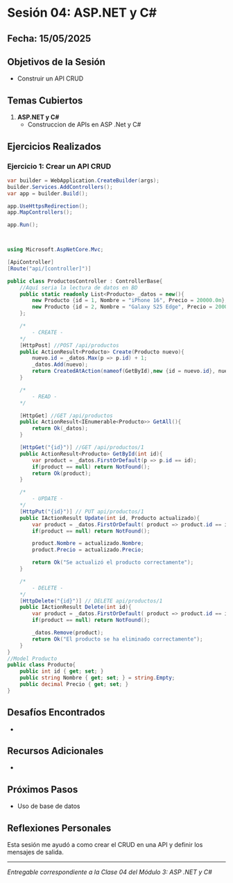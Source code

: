 # Sesión 04: ASP.NET y C#

## Fecha: 15/05/2025

## Objetivos de la Sesión

- Construir un API CRUD

## Temas Cubiertos

1. **ASP.NET y C#**
   - Construccion de APIs en ASP .Net y C#

## Ejercicios Realizados

### Ejercicio 1: Crear un API CRUD

```csharp
var builder = WebApplication.CreateBuilder(args);
builder.Services.AddControllers();
var app = builder.Build();

app.UseHttpsRedirection();
app.MapControllers();

app.Run();



using Microsoft.AspNetCore.Mvc;

[ApiController]
[Route("api/[controller]")]

public class ProductosController : ControllerBase{
    //Aquí seria la lectura de datos en BD
    public static readonly List<Producto> _datos = new(){
        new Producto {id = 1, Nombre = "iPhone 16", Precio = 20000.0m},
        new Producto {id = 2, Nombre = "Galaxy S25 Edge", Precio = 20000.0m}
    };

    /*
        - CREATE -
    */
    [HttpPost] //POST /api/productos
    public ActionResult<Producto> Create(Producto nuevo){
        nuevo.id = _datos.Max(p => p.id) + 1;
        _datos.Add(nuevo);
        return CreatedAtAction(nameof(GetById),new {id = nuevo.id}, nuevo);
    }

    /*
        - READ -
    */

    [HttpGet] //GET /api/productos
    public ActionResult<IEnumerable<Producto>> GetAll(){
        return Ok(_datos);
    }

    [HttpGet("{id}")] //GET /api/productos/1
    public ActionResult<Producto> GetById(int id){
        var product = _datos.FirstOrDefault(p => p.id == id);
        if(product == null) return NotFound();
        return Ok(product);
    }

    /*
        - UPDATE -
    */
    [HttpPut("{id}")] // PUT api/productos/1
    public IActionResult Update(int id, Producto actualizado){
        var product = _datos.FirstOrDefault( product => product.id == id);
        if(product == null) return NotFound();

        product.Nombre = actualizado.Nombre;
        product.Precio = actualizado.Precio;

        return Ok("Se actualizó el producto correctamente");
    }

    /*
        - DELETE -
    */
    [HttpDelete("{id}")] // DELETE api/productos/1
    public IActionResult Delete(int id){
        var product = _datos.FirstOrDefault( product => product.id == id);
        if(product == null) return NotFound();

        _datos.Remove(product);
        return Ok("El producto se ha eliminado correctamente");
    }
}
//Model Producto
public class Producto{
    public int id { get; set; }
    public string Nombre { get; set; } = string.Empty;
    public decimal Precio { get; set; }
}
```
## Desafíos Encontrados

-

## Recursos Adicionales

- 

## Próximos Pasos

- Uso de base de datos

## Reflexiones Personales

Esta sesión me ayudó a como crear el CRUD en una API y definir los mensajes de salida.

---

*Entregable correspondiente a la Clase 04 del Módulo 3: ASP .NET y C#*